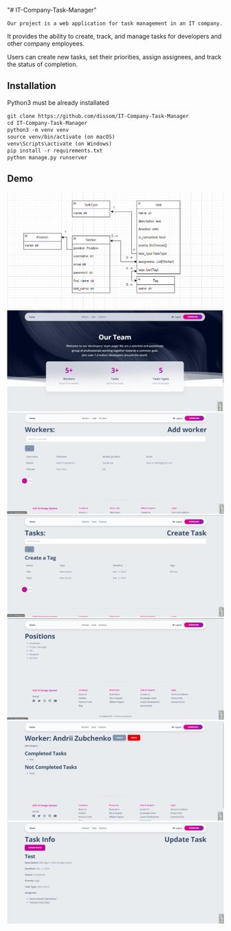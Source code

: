 "# IT-Company-Task-Manager"


    Our project is a web application for task management in an IT company.

It provides the ability to create, track, and manage tasks for developers
and other company employees.

Users can create new tasks, set their priorities, assign assignees, and track
 the status of completion.


## Installation

Python3 must be already installated

```shell
git clone https://github.com/dissom/IT-Company-Task-Manager
cd IT-Company-Task-Manager
python3 -m venv venv
source venv/bin/activate (on macOS)
venv\Scripts\activate (on Windows)
pip install -r requirements.txt
python manage.py runserver
```

## Demo

![Models diagram](pictures/Знімок%20екрана%20(610).png)
![Screenshot 1](pictures/Знімок%20екрана%20(604).png)
![Screenshot 2](pictures/Знімок%20екрана%20(605).png)
![Screenshot 3](pictures/Знімок%20екрана%20(606).png)
![Screenshot 4](pictures/Знімок%20екрана%20(607).png)
![Screenshot 5](pictures/Знімок%20екрана%20(608).png)
![Screenshot 6](pictures/Знімок%20екрана%20(609).png)

